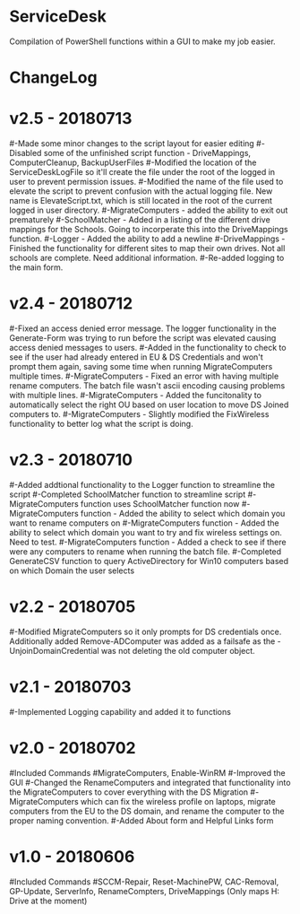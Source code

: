 # ServiceDesk
Compilation of PowerShell functions within a GUI to make my job easier.

# ChangeLog
# v2.5 - 20180713
#-Made some minor changes to the script layout for easier editing
#-Disabled some of the unfinished script function - DriveMappings, ComputerCleanup, BackupUserFiles
#-Modified the location of the ServiceDeskLogFile so it'll create the file under the root of the logged in user to prevent permission issues.
#-Modified the name of the file used to elevate the script to prevent confusion with the actual logging file.  New name is ElevateScript.txt, which is still located in the root of the current logged in user directory.
#-MigrateComputers - added the ability to exit out prematurely
#-SchoolMatcher - Added in a listing of the different drive mappings for the Schools.  Going to incorperate this into the DriveMappings function.
#-Logger - Added the ability to add a newline
#-DriveMappings - Finished the functionality for different sites to map their own drives.  Not all schools are complete. Need additional information.
#-Re-added logging to the main form.
#
# v2.4 - 20180712
#-Fixed an access denied error message.  The logger functionality in the Generate-Form was trying to run before the script was elevated causing access denied messages to users.
#-Added in the functionality to check to see if the user had already entered in EU & DS Credentials and won't prompt them again, saving some time when running MigrateComputers multiple times.
#-MigrateComputers - Fixed an error with having multiple rename computers.  The batch file wasn't ascii encoding causing problems with multiple lines.
#-MigrateComputers - Added the funcitonality to automatically select the right OU based on user location to move DS Joined computers to.
#-MigrateComputers - Slightly modified the FixWireless functionality to better log what the script is doing.
#
# v2.3 - 20180710
#-Added addtional functionality to the Logger function to streamline the script
#-Completed SchoolMatcher function to streamline script
#-MigrateComputers function uses SchoolMatcher function now
#-MigrateComputers function - Added the ability to select which domain you want to rename computers on
#-MigrateComputers function - Added the ability to select which domain you want to try and fix wireless settings on.  Need to test.
#-MigrateComputers function - Added a check to see if there were any computers to rename when running the batch file.
#-Completed GenerateCSV function to query ActiveDirectory for Win10 computers based on which Domain the user selects
#
# v2.2 - 20180705
#-Modified MigrateComputers so it only prompts for DS credentials once.  Additionally added Remove-ADComputer was added as a failsafe as the -UnjoinDomainCredential was not deleting the old computer object.
#
# v2.1 - 20180703
#-Implemented Logging capability and added it to functions
#
# v2.0 - 20180702
#Included Commands
#MigrateComputers, Enable-WinRM
#-Improved the GUI
#-Changed the RenameComputers and integrated that functionality into the MigrateComputers to cover everything with the DS Migration
#-MigrateComputers which can fix the wireless profile on laptops, migrate computers from the EU to the DS domain, and rename the computer to the proper naming convention.
#-Added About form and Helpful Links form
#
# v1.0 - 20180606
#Included Commands
#SCCM-Repair, Reset-MachinePW, CAC-Removal, GP-Update, ServerInfo, RenameCompters, DriveMappings (Only maps H: Drive at the moment)
#
